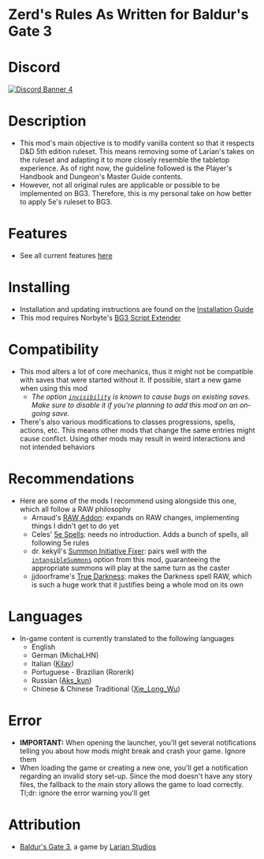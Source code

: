 Zerd's Rules As Written for Baldur's Gate 3
=======

# Discord

[![Discord Banner 4](https://discordapp.com/api/guilds/767878527634243624/widget.png?style=banner2)](https://discord.gg/FFKTbzKktj)

# Description
* This mod's main objective is to modify vanilla content so that it respects D&D 5th edition ruleset. This means removing some of Larian's takes on the ruleset and adapting it to more closely resemble the tabletop experience. As of right now, the guideline followed is the Player's Handbook and Dungeon's Master Guide contents.
* However, not all original rules are applicable or possible to be implemented on BG3. Therefore, this is my personal take on how better to apply 5e's ruleset to BG3.

# Features
* See all current features [here](https://github.com/ZerdBG3/RAW/blob/main/Features.md)

# Installing
* Installation and updating instructions are found on the [Installation Guide](https://github.com/ZerdBG3/RAW/blob/main/Installing.md)
* This mod requires Norbyte's [BG3 Script Extender](https://github.com/Norbyte/bg3se/releases)

# Compatibility
* This mod alters a lot of core mechanics, thus it might not be compatible with saves that were started without it. If possible, start a new game when using this mod
  * _The option [`invisibility`](https://github.com/ZerdBG3/RAW/blob/main/Features.md#invisibility-%EF%B8%8F-invisibility) is known to cause bugs on existing saves. Make sure to disable it if you're planning to add this mod on an on-going save._
* There's also various modifications to classes progressions, spells, actions, etc. This means other mods that change the same entries might cause conflict. Using other mods may result in weird interactions and not intended behaviors

# Recommendations
* Here are some of the mods I recommend using alongside this one, which all follow a RAW philosophy
  - Arnaud's [RAW Addon](https://github.com/BG3-RAW-Mods/bg3-RAW-addon): expands on RAW changes, implementing things I didn't get to do yet
  - Celes' [5e Spells](https://www.nexusmods.com/baldursgate3/mods/125): needs no introduction. Adds a bunch of spells, all following 5e rules
  - dr. kekyll's [Summon Initiative Fixer](https://www.nexusmods.com/baldursgate3/mods/8692?tab=description): pairs well with the [`intangibleSummons`](https://github.com/ZerdBG3/RAW/blob/main/Features.md#intangible-summons-%EF%B8%8F-intangiblesummons) option from this mod, guaranteeing the appropriate summons will play at the same turn as the caster
  - jjdoorframe's [True Darkness](https://www.nexusmods.com/baldursgate3/mods/13542): makes the Darkness spell RAW, which is such a huge work that it justifies being a whole mod on its own

# Languages
* In-game content is currently translated to the following languages
  - English
  - German (MichaLHN)
  - Italian ([Kilay](https://www.nexusmods.com/users/26711484))
  - Portuguese - Brazilian (Rorerik)
  - Russian ([Aks_kun](https://next.nexusmods.com/profile/Aks2aidos))
  - Chinese & Chinese Traditional ([Xie_Long_Wu](https://next.nexusmods.com/profile/XieLongWu))

# Error
* **IMPORTANT:** When opening the launcher, you'll get several notifications telling you about how mods might break and crash your game. Ignore them
* When loading the game or creating a new one, you'll get a notification regarding an invalid story set-up. Since the mod doesn't have any story files, the fallback to the main story allows the game to load correctly. Tl;dr: ignore the error warning you'll get

# Attribution
- [Baldur's Gate 3](https://store.steampowered.com/app/1086940/Baldurs_Gate_3/), a game by [Larian Studios](http://larian.com/)
